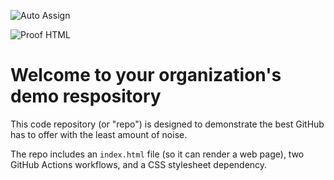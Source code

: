 ![Auto Assign](https://github.com/CC-Comp308001-Group04/demo-repository/actions/workflows/auto-assign.yml/badge.svg)

![Proof HTML](https://github.com/CC-Comp308001-Group04/demo-repository/actions/workflows/proof-html.yml/badge.svg)

# Welcome to your organization's demo respository
This code repository (or "repo") is designed to demonstrate the best GitHub has to offer with the least amount of noise.

The repo includes an `index.html` file (so it can render a web page), two GitHub Actions workflows, and a CSS stylesheet dependency.
